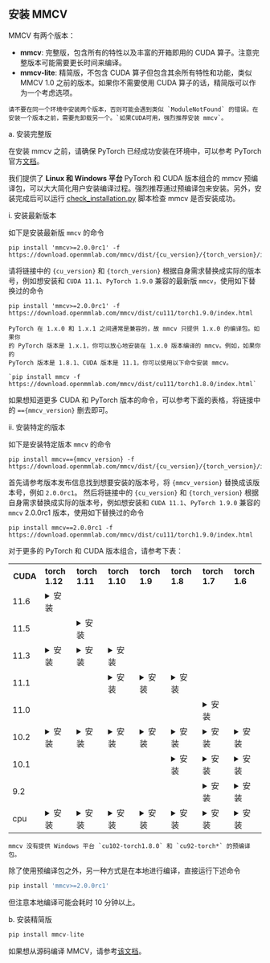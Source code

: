 ## 安装 MMCV

MMCV 有两个版本：

- **mmcv**: 完整版，包含所有的特性以及丰富的开箱即用的 CUDA 算子。注意完整版本可能需要更长时间来编译。
- **mmcv-lite**: 精简版，不包含 CUDA 算子但包含其余所有特性和功能，类似 MMCV 1.0 之前的版本。如果你不需要使用 CUDA 算子的话，精简版可以作为一个考虑选项。

```{warning}
请不要在同一个环境中安装两个版本，否则可能会遇到类似 `ModuleNotFound` 的错误。在安装一个版本之前，需要先卸载另一个。`如果CUDA可用，强烈推荐安装 mmcv`。
```

a. 安装完整版

在安装 mmcv 之前，请确保 PyTorch 已经成功安装在环境中，可以参考 PyTorch 官方[文档](https://pytorch.org/)。

我们提供了 **Linux 和 Windows 平台** PyTorch 和 CUDA 版本组合的 mmcv 预编译包，可以大大简化用户安装编译过程。强烈推荐通过预编译包来安装。另外，安装完成后可以运行 [check_installation.py](https://github.com/open-mmlab/mmcv/blob/2.x/.dev_scripts/check_installation.py) 脚本检查 mmcv 是否安装成功。

i. 安装最新版本

如下是安装最新版 `mmcv` 的命令

```shell
pip install 'mmcv>=2.0.0rc1' -f https://download.openmmlab.com/mmcv/dist/{cu_version}/{torch_version}/index.html
```

请将链接中的 `{cu_version}` 和 `{torch_version}` 根据自身需求替换成实际的版本号，例如想安装和 `CUDA 11.1`、`PyTorch 1.9.0` 兼容的最新版 `mmcv`，使用如下替换过的命令

```shell
pip install 'mmcv>=2.0.0rc1' -f https://download.openmmlab.com/mmcv/dist/cu111/torch1.9.0/index.html
```

```{note}
PyTorch 在 1.x.0 和 1.x.1 之间通常是兼容的，故 mmcv 只提供 1.x.0 的编译包。如果你
的 PyTorch 版本是 1.x.1，你可以放心地安装在 1.x.0 版本编译的 mmcv。例如，如果你的
PyTorch 版本是 1.8.1、CUDA 版本是 11.1，你可以使用以下命令安装 mmcv。

`pip install mmcv -f https://download.openmmlab.com/mmcv/dist/cu111/torch1.8.0/index.html`
```

如果想知道更多 CUDA 和 PyTorch 版本的命令，可以参考下面的表格，将链接中的 `=={mmcv_version}` 删去即可。

ii. 安装特定的版本

如下是安装特定版本 `mmcv` 的命令

```shell
pip install mmcv=={mmcv_version} -f https://download.openmmlab.com/mmcv/dist/{cu_version}/{torch_version}/index.html
```

首先请参考版本发布信息找到想要安装的版本号，将 `{mmcv_version}` 替换成该版本号，例如 `2.0.0rc1`。
然后将链接中的 `{cu_version}` 和 `{torch_version}` 根据自身需求替换成实际的版本号，例如想安装和 `CUDA 11.1`、`PyTorch 1.9.0` 兼容的 `mmcv` 2.0.0rc1 版本，使用如下替换过的命令

```shell
pip install mmcv==2.0.0rc1 -f https://download.openmmlab.com/mmcv/dist/cu111/torch1.9.0/index.html
```

对于更多的 PyTorch 和 CUDA 版本组合，请参考下表：

<table class="docutils">
  <tbody>
    <tr>
      <th width="80"> CUDA </th>
      <th valign="bottom" align="left" width="120">torch 1.12</th>
      <th valign="bottom" align="left" width="120">torch 1.11</th>
      <th valign="bottom" align="left" width="120">torch 1.10</th>
      <th valign="bottom" align="left" width="120">torch 1.9</th>
      <th valign="bottom" align="left" width="120">torch 1.8</th>
      <th valign="bottom" align="left" width="120">torch 1.7</th>
      <th valign="bottom" align="left" width="120">torch 1.6</th>
    </tr>
    <tr>
      <td align="left">11.6</td>
      <td align="left"><details><summary> 安装 </summary><pre><code>pip install mmcv-full=={mmcv_version} -f https://download.openmmlab.com/mmcv/dist/cu116/torch1.12.0/index.html</code></pre> </details></td>
      <td align="left"></td>
      <td align="left"></td>
      <td align="left"></td>
      <td align="left"></td>
      <td align="left"></td>
      <td align="left"></td>
    </tr>
    <tr>
      <td align="left">11.5</td>
      <td align="left"></td>
      <td align="left"><details><summary> 安装 </summary><pre><code>pip install mmcv-full=={mmcv_version} -f https://download.openmmlab.com/mmcv/dist/cu115/torch1.11.0/index.html</code></pre> </details></td>
      <td align="left"></td>
      <td align="left"></td>
      <td align="left"></td>
      <td align="left"></td>
      <td align="left"></td>
    </tr>
    <tr>
      <td align="left">11.3</td>
      <td align="left"><details><summary> 安装 </summary><pre><code>pip install mmcv-full=={mmcv_version} -f https://download.openmmlab.com/mmcv/dist/cu113/torch1.12.0/index.html</code></pre> </details></td>
      <td align="left"><details><summary> 安装 </summary><pre><code>pip install mmcv-full=={mmcv_version} -f https://download.openmmlab.com/mmcv/dist/cu113/torch1.11.0/index.html</code></pre> </details></td>
      <td align="left"><details><summary> 安装 </summary><pre><code>pip install mmcv-full=={mmcv_version} -f https://download.openmmlab.com/mmcv/dist/cu113/torch1.10.0/index.html</code></pre> </details></td>
      <td align="left"></td>
      <td align="left"></td>
      <td align="left"></td>
      <td align="left"></td>
    </tr>
    <tr>
      <td align="left">11.1</td>
      <td align="left"></td>
      <td align="left"></td>
      <td align="left"><details><summary> 安装 </summary><pre><code>pip install mmcv-full=={mmcv_version} -f https://download.openmmlab.com/mmcv/dist/cu111/torch1.10.0/index.html</code></pre> </details> </td>
      <td align="left"><details><summary> 安装 </summary><pre><code>pip install mmcv-full=={mmcv_version} -f https://download.openmmlab.com/mmcv/dist/cu111/torch1.9.0/index.html</code></pre> </details> </td>
      <td align="left"><details><summary> 安装 </summary><pre><code>pip install mmcv-full=={mmcv_version} -f https://download.openmmlab.com/mmcv/dist/cu111/torch1.8.0/index.html</code></pre> </details> </td>
      <td align="left"> </td>
      <td align="left"> </td>
    </tr>
    <tr>
      <td align="left">11.0</td>
      <td align="left"></td>
      <td align="left"></td>
      <td align="left"></td>
      <td align="left"></td>
      <td align="left"></td>
      <td align="left"><details><summary> 安装 </summary><pre><code>pip install mmcv-full=={mmcv_version} -f https://download.openmmlab.com/mmcv/dist/cu110/torch1.7.0/index.html</code></pre> </details> </td>
      <td align="left"></td>
    </tr>
    <tr>
      <td align="left">10.2</td>
      <td align="left"><details><summary> 安装 </summary><pre><code>pip install mmcv-full=={mmcv_version} -f https://download.openmmlab.com/mmcv/dist/cu102/torch1.12.0/index.html</code></pre> </details></td>
      <td align="left"><details><summary> 安装 </summary><pre><code>pip install mmcv-full=={mmcv_version} -f https://download.openmmlab.com/mmcv/dist/cu102/torch1.11.0/index.html</code></pre> </details></td>
      <td align="left"><details><summary> 安装 </summary><pre><code>pip install mmcv-full=={mmcv_version} -f https://download.openmmlab.com/mmcv/dist/cu102/torch1.10.0/index.html</code></pre> </details></td>
      <td align="left"><details><summary> 安装 </summary><pre><code>pip install mmcv-full=={mmcv_version} -f https://download.openmmlab.com/mmcv/dist/cu102/torch1.9.0/index.html</code></pre> </details> </td>
      <td align="left"><details><summary> 安装 </summary><pre><code>pip install mmcv-full=={mmcv_version} -f https://download.openmmlab.com/mmcv/dist/cu102/torch1.8.0/index.html</code></pre> </details> </td>
      <td align="left"><details><summary> 安装 </summary><pre><code>pip install mmcv-full=={mmcv_version} -f https://download.openmmlab.com/mmcv/dist/cu102/torch1.7.0/index.html</code></pre> </details> </td>
      <td align="left"><details><summary> 安装 </summary><pre><code>pip install mmcv-full=={mmcv_version} -f https://download.openmmlab.com/mmcv/dist/cu102/torch1.6.0/index.html</code></pre> </details> </td>
    </tr>
    <tr>
      <td align="left">10.1</td>
      <td align="left"></td>
      <td align="left"></td>
      <td align="left"></td>
      <td align="left"></td>
      <td align="left"><details><summary> 安装 </summary><pre><code> pip install mmcv-full=={mmcv_version} -f https://download.openmmlab.com/mmcv/dist/cu101/torch1.8.0/index.html</code></pre> </details> </td>
      <td align="left"><details><summary> 安装 </summary><pre><code> pip install mmcv-full=={mmcv_version} -f https://download.openmmlab.com/mmcv/dist/cu101/torch1.7.0/index.html</code></pre> </details> </td>
      <td align="left"><details><summary> 安装 </summary><pre><code> pip install mmcv-full=={mmcv_version} -f https://download.openmmlab.com/mmcv/dist/cu101/torch1.6.0/index.html</code></pre> </details> </td>
    </tr>
    <tr>
      <td align="left">9.2</td>
      <td align="left"></td>
      <td align="left"></td>
      <td align="left"></td>
      <td align="left"></td>
      <td align="left"></td>
      <td align="left"><details><summary> 安装 </summary><pre><code> pip install mmcv-full=={mmcv_version} -f https://download.openmmlab.com/mmcv/dist/cu92/torch1.7.0/index.html</code></pre> </details> </td>
      <td align="left"><details><summary> 安装 </summary><pre><code> pip install mmcv-full=={mmcv_version} -f https://download.openmmlab.com/mmcv/dist/cu92/torch1.6.0/index.html</code></pre> </details> </td>
    </tr>
    <tr>
      <td align="left">cpu</td>
      <td align="left"><details><summary> 安装 </summary><pre><code> pip install mmcv-full=={mmcv_version} -f https://download.openmmlab.com/mmcv/dist/cpu/torch1.12.0/index.html</code></pre> </details></td>
      <td align="left"><details><summary> 安装 </summary><pre><code> pip install mmcv-full=={mmcv_version} -f https://download.openmmlab.com/mmcv/dist/cpu/torch1.11.0/index.html</code></pre> </details></td>
      <td align="left"><details><summary> 安装 </summary><pre><code> pip install mmcv-full=={mmcv_version} -f https://download.openmmlab.com/mmcv/dist/cpu/torch1.10.0/index.html</code></pre> </details> </td>
      <td align="left"><details><summary> 安装 </summary><pre><code> pip install mmcv-full=={mmcv_version} -f https://download.openmmlab.com/mmcv/dist/cpu/torch1.9.0/index.html</code></pre> </details> </td>
      <td align="left"><details><summary> 安装 </summary><pre><code> pip install mmcv-full=={mmcv_version} -f https://download.openmmlab.com/mmcv/dist/cpu/torch1.8.0/index.html</code></pre> </details> </td>
      <td align="left"><details><summary> 安装 </summary><pre><code> pip install mmcv-full=={mmcv_version} -f https://download.openmmlab.com/mmcv/dist/cpu/torch1.7.0/index.html</code></pre> </details> </td>
      <td align="left"><details><summary> 安装 </summary><pre><code> pip install mmcv-full=={mmcv_version} -f https://download.openmmlab.com/mmcv/dist/cpu/torch1.6.0/index.html</code></pre> </details> </td>
    </tr>
  </tbody>
</table>

```{note}
mmcv 没有提供 Windows 平台 `cu102-torch1.8.0` 和 `cu92-torch*` 的预编译包。
```

除了使用预编译包之外，另一种方式是在本地进行编译，直接运行下述命令

```python
pip install 'mmcv>=2.0.0rc1'
```

但注意本地编译可能会耗时 10 分钟以上。

b. 安装精简版

```python
pip install mmcv-lite
```

如果想从源码编译 MMCV，请参考[该文档](build.md)。
